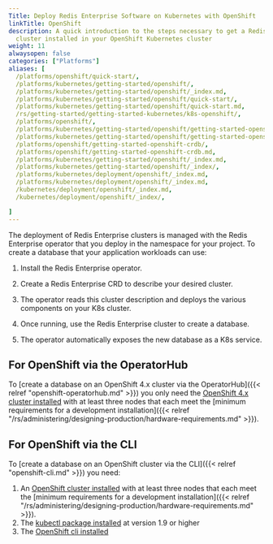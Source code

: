 ```yaml
---
Title: Deploy Redis Enterprise Software on Kubernetes with OpenShift
linkTitle: OpenShift
description: A quick introduction to the steps necessary to get a Redis Enterprise
  cluster installed in your OpenShift Kubernetes cluster
weight: 11
alwaysopen: false
categories: ["Platforms"]
aliases: [
  /platforms/openshift/quick-start/,
  /platforms/kubernetes/getting-started/openshift/,
  /platforms/kubernetes/getting-started/openshift/_index.md,
  /platforms/kubernetes/getting-started/openshift/quick-start/, 
  /platforms/kubernetes/getting-started/openshift/quick-start.md,
  /rs/getting-started/getting-started-kubernetes/k8s-openshift/,
  /platforms/openshift/,
  /platforms/kubernetes/getting-started/openshift/getting-started-openshift-crdb/,
  /platforms/kubernetes/getting-started/openshift/getting-started-openshift-crdb.md,
  /platforms/openshift/getting-started-openshift-crdb/,
  /platforms/openshift/getting-started-openshift-crdb.md,
  /platforms/kubernetes/getting-started/openshift/_index.md,
  /platforms/kubernetes/getting-started/openshift/_index/, 
  /platforms/kubernetes/deployment/openshift/_index.md,
  /platforms/kubernetes/deployment/openshift/_index.md,
  /kubernetes/deployment/openshift/_index.md,
  /kubernetes/deployment/openshift/_index/,

]
---
```

The deployment of Redis Enterprise clusters is managed with the Redis Enterprise operator that you deploy in the namespace for your project.
To create a database that your application
workloads can use:

1. Install the Redis Enterprise operator.

1. Create a Redis Enterprise CRD to describe your desired cluster.

1. The operator reads this cluster description and deploys the various components on your K8s cluster.

1. Once running, use the Redis Enterprise cluster to create a database.

1. The operator automatically exposes the new database as a K8s service.

## For OpenShift via the OperatorHub

To [create a database on an OpenShift 4.x cluster via the OperatorHub]({{< relref "openshift-operatorhub.md" >}}) you only need the [OpenShift 4.x cluster installed](https://docs.openshift.com/container-platform/4.3/welcome/index.html) with at least three nodes that each meet the [minimum requirements for a development installation]({{< relref "/rs/administering/designing-production/hardware-requirements.md" >}}).

## For OpenShift via the CLI

To [create a database on an OpenShift cluster via the CLI]({{< relref "openshift-cli.md" >}}) you need:

1. An [OpenShift cluster installed](https://docs.openshift.com/container-platform/4.3/welcome/index.html) with at least three nodes that each meet the [minimum requirements for a development installation]({{< relref "/rs/administering/designing-production/hardware-requirements.md" >}}).
1. The [kubectl package installed](https://kubernetes.io/docs/tasks/tools/install-kubectl/) at version 1.9 or higher
1. The [OpenShift cli installed](https://docs.openshift.com/container-platform/4.2/cli_reference/openshift_cli/getting-started-cli.html)
